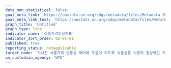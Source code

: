 ```yaml
---
data_non_statistical: false
goal_meta_link: 'https://unstats.un.org/sdgs/metadata/files/Metadata-02-0c-01.pdf'
goal_meta_link_text: 'https://unstats.un.org/sdgs/metadata/files/Metadata-02-0c-01.pdf'
graph_title: 'Untitled'
graph_type: line
indicator_name: '식품가격이상지표'
indicator_sort_order: 02-0c-01
published: true
reporting_status: notapplicable
target_name: '지나친 식품가격 변동성 제어에 도움이 되도록 식품상품 시장의 정상적인 기능을 위한 조치 채택'
un_custodian_agency: 'WTO'
---
```

